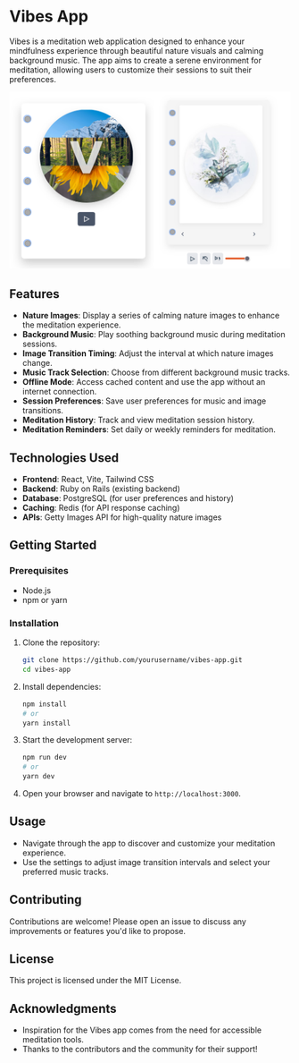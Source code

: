 # Vibes App

Vibes is a meditation web application designed to enhance your mindfulness experience through beautiful nature visuals and calming background music. The app aims to create a serene environment for meditation, allowing users to customize their sessions to suit their preferences.

![Screenshot Vibes App](./src/assets/images/vibes-app-screenshot.png)

## Features

- **Nature Images**: Display a series of calming nature images to enhance the meditation experience.
- **Background Music**: Play soothing background music during meditation sessions.
- **Image Transition Timing**: Adjust the interval at which nature images change.
- **Music Track Selection**: Choose from different background music tracks.
- **Offline Mode**: Access cached content and use the app without an internet connection.
- **Session Preferences**: Save user preferences for music and image transitions.
- **Meditation History**: Track and view meditation session history.
- **Meditation Reminders**: Set daily or weekly reminders for meditation.

## Technologies Used

- **Frontend**: React, Vite, Tailwind CSS
- **Backend**: Ruby on Rails (existing backend)
- **Database**: PostgreSQL (for user preferences and history)
- **Caching**: Redis (for API response caching)
- **APIs**: Getty Images API for high-quality nature images

## Getting Started

### Prerequisites

- Node.js
- npm or yarn

### Installation

1. Clone the repository:

   ```bash
   git clone https://github.com/yourusername/vibes-app.git
   cd vibes-app
   ```

2. Install dependencies:

   ```bash
   npm install
   # or
   yarn install
   ```

3. Start the development server:

   ```bash
   npm run dev
   # or
   yarn dev
   ```

4. Open your browser and navigate to `http://localhost:3000`.

## Usage

- Navigate through the app to discover and customize your meditation experience.
- Use the settings to adjust image transition intervals and select your preferred music tracks.

## Contributing

Contributions are welcome! Please open an issue to discuss any improvements or features you'd like to propose.

## License

This project is licensed under the MIT License.

## Acknowledgments

- Inspiration for the Vibes app comes from the need for accessible meditation tools.
- Thanks to the contributors and the community for their support!
